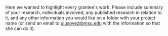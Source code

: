 Here we wanted to highlight every grantee's work. Please include summary of your research, individuals involved, any published research in relation to it, and any other information you would like on a folder with your project name (or send an email to ulusoyez@msu.edu with the information so that she can do it). 
